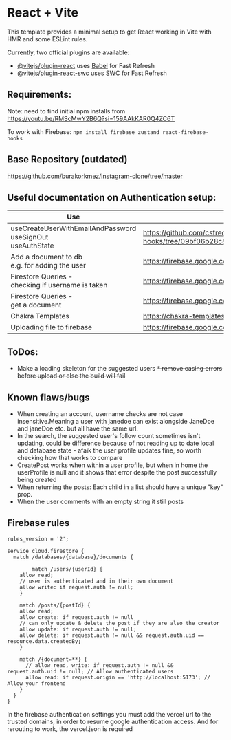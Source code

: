 # React + Vite

This template provides a minimal setup to get React working in Vite with HMR and some ESLint rules.

Currently, two official plugins are available:

- [@vitejs/plugin-react](https://github.com/vitejs/vite-plugin-react/blob/main/packages/plugin-react/README.md) uses [Babel](https://babeljs.io/) for Fast Refresh
- [@vitejs/plugin-react-swc](https://github.com/vitejs/vite-plugin-react-swc) uses [SWC](https://swc.rs/) for Fast Refresh


## Requirements: 

Note: need to find initial npm installs from https://youtu.be/RMScMwY2B6Q?si=159AAkKAR0Q4ZC6T

To work with Firebase:
`npm install firebase zustand react-firebase-hooks`

## Base Repository (outdated)
https://github.com/burakorkmez/instagram-clone/tree/master

## Useful documentation on Authentication setup:

|Use|url|
|--|--|
|useCreateUserWithEmailAndPassword<br> useSignOut<br>useAuthState |https://github.com/csfrequency/react-firebase-hooks/tree/09bf06b28c82b4c3c1beabb1b32a8007232ed045/auth|
|Add a document to db <br> e.g. for adding the user|https://firebase.google.com/docs/firestore/manage-data/add-data|
|Firestore Queries -<br> checking if username is taken |https://firebase.google.com/docs/firestore/query-data/queries|
|Firestore Queries -<br> get a document |https://firebase.google.com/docs/firestore/query-data/get-data|
|Chakra Templates|https://chakra-templates.vercel.app/forms/authentication|
|Uploading file to firebase|https://firebase.google.com/docs/storage/web/upload-files|

## ToDos:
* Make a loading skeleton for the suggested users
~~* remove casing errors before upload or else the build will fail~~

## Known flaws/bugs
* When creating an account, username checks are not case insensitive.Meaning a user with janedoe can exist alongside JaneDoe and janeDoe etc. but all have the same url.
* In the search, the suggested user's follow count sometimes isn't updating, could be difference because of not reading up to date local and database state - afaik the user profile updates fine, so worth checking how that works to compare
* CreatePost works when within a user profile, but when in home the userProfile is null and it shows that error despite the post successfully being created
* When returning the posts: Each child in a list should have a unique "key" prop.
* When the user comments with an empty string it still posts

## Firebase rules

```
rules_version = '2';

service cloud.firestore {
  match /databases/{database}/documents {

		match /users/{userId} {
    allow read;
    // user is authenticated and in their own document
    allow write: if request.auth != null;
    }
    
    match /posts/{postId} {
    allow read;
    allow create: if request.auth != null
    // can only update & delete the post if they are also the creator
    allow update: if request.auth != null;
    allow delete: if request.auth != null && request.auth.uid == resource.data.createdBy;
    }

    match /{document=**} {
      // allow read, write: if request.auth != null && request.auth.uid != null; // Allow authenticated users
      allow read: if request.origin == 'http://localhost:5173'; // Allow your frontend
    }
  }
}
```

In the firebase authentication settings you must add the vercel url to the trusted domains, in order to resume google authentication access.
And for rerouting to work, the vercel.json is required